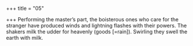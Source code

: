 +++
title = "05"

+++
Performing the master’s part, the boisterous ones who care for the  stranger have produced winds and lightning flashes with their powers. The shakers milk the udder for heavenly (goods [=rain]). Swirling they  swell the earth with milk.
